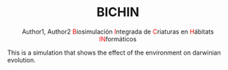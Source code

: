 <div align="center">

# BICHIN
Author1, Author2
<span style="color:red">B</span>iosimulación <span style="color:red">I</span>ntegrada de <span style="color:red">C</span>riaturas en <span style="color:red">H</span>ábitats <span style="color:red">IN</span>formáticos

</div>

This is a simulation that shows the effect of the environment on darwinian evolution.